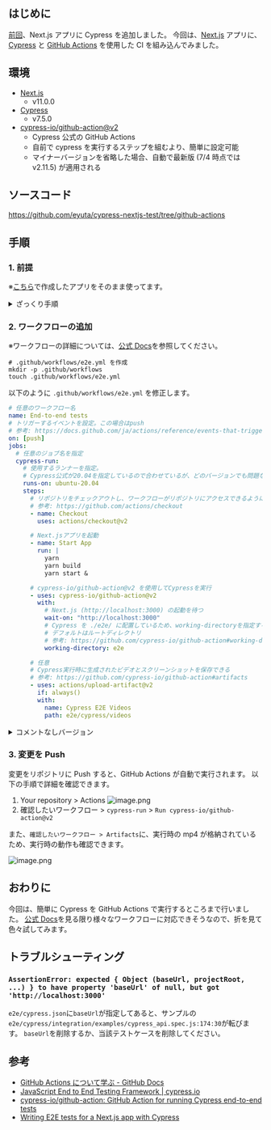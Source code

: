 ## はじめに

[前回](https://qiita.com/eyuta/items/a2454719c2d82c8bacd5)、Next.js アプリに Cypress を追加しました。
今回は、[Next.js](https://nextjs.org/) アプリに、 [Cypress](https://www.cypress.io/) と [GitHub Actions](https://github.com/features/actions) を使用した CI を組み込んでみました。

## 環境

- [Next.js](https://nextjs.org/)
  - v11.0.0
- [Cypress](https://www.cypress.io/)
  - v7.5.0
- [cypress-io/github-action@v2](https://github.com/cypress-io/github-action#start)
  - Cypress 公式の GitHub Actions
  - 自前で cypress を実行するステップを組むより、簡単に設定可能
  - マイナーバージョンを省略した場合、自動で最新版 (7/4 時点では v2.11.5) が適用される

## ソースコード

<https://github.com/eyuta/cypress-nextjs-test/tree/github-actions>

## 手順

### 1. 前提

※[こちら](https://qiita.com/eyuta/items/a2454719c2d82c8bacd5#3-getting-started)で作成したアプリをそのまま使ってます。

<details><summary>ざっくり手順
</summary><div>

### インストール

```sh
# Next.jsインストール
yarn create next-app --typescript # or npx create-next-app --ts

cd my-app

# 依存関係を分離するため、直下にe2eフォルダを作成し、そこにCypressをインストールする
mkdir e2e
cd e2e
echo e2e/node_modules >> .gitignore
yarn init -y # or npm init -y
yarn add -D cypress typescript # or npm install -D cypress typescript
npx tsc --init --types cypress --lib dom,es6
```

### 実行

```sh
# /e2e/cypress, /e2e/cypress.json が作成される
# ブラウザ起動後、Ctrl+Cで停止して良い
npx cypress open
```

### Next.js アプリの検証用テストケース追加

```sh
echo "
context('Next.js test', () => {
  it('should access localhost', () => {
    cy.visit('http://localhost:3000');
    cy.get('h1')
      .should('have.text', 'Welcome to Next.js!')
  });
});
" > e2e/cypress/sample.spec.ts
```

</div></details>

### 2. ワークフローの追加

※ワークフローの詳細については、[公式 Docs](https://docs.github.com/ja/actions/learn-github-actions)を参照してください。

```shell
# .github/workflows/e2e.yml を作成
mkdir -p .github/workflows
touch .github/workflows/e2e.yml
```

以下のように `.github/workflows/e2e.yml` を修正します。

```yaml
# 任意のワークフロー名
name: End-to-end tests
# トリガーするイベントを設定。この場合はpush
# 参考: https://docs.github.com/ja/actions/reference/events-that-trigger-workflows#example-workflow-configuration
on: [push]
jobs:
  # 任意のジョブ名を指定
  cypress-run:
    # 使用するランナーを指定。
    # Cypress公式が20.04を指定しているので合わせているが、どのバージョンでも問題ないはず
    runs-on: ubuntu-20.04
    steps:
      # リポジトリをチェックアウトし、ワークフローがリポジトリにアクセスできるようにする
      # 参考: https://github.com/actions/checkout
      - name: Checkout
        uses: actions/checkout@v2

      # Next.jsアプリを起動
      - name: Start App
        run: |
          yarn
          yarn build
          yarn start &

      # cypress-io/github-action@v2 を使用してCypressを実行
      - uses: cypress-io/github-action@v2
        with:
          # Next.js (http://localhost:3000) の起動を待つ
          wait-on: "http://localhost:3000"
          # Cypress を ./e2e/ に配置しているため、working-directoryを指定する
          # デフォルトはルートディレクトリ
          # 参考: https://github.com/cypress-io/github-action#working-directory
          working-directory: e2e

      # 任意
      # Cypress実行時に生成されたビデオとスクリーンショットを保存できる
      # 参考: https://github.com/cypress-io/github-action#artifacts
      - uses: actions/upload-artifact@v2
        if: always()
        with:
          name: Cypress E2E Videos
          path: e2e/cypress/videos
```

<details><summary>コメントなしバージョン
</summary><div>

```yaml
name: End-to-end tests
on: [push]
jobs:
  cypress-run:
    runs-on: ubuntu-20.04
    steps:
      - name: Checkout
        uses: actions/checkout@v2

      - name: Start App
        run: |
          yarn
          yarn build
          yarn start &

      - uses: cypress-io/github-action@v2
        with:
          wait-on: "http://localhost:3000"
          working-directory: e2e

      - uses: actions/upload-artifact@v2
        if: always()
        with:
          name: Cypress E2E Videos
          path: e2e/cypress/videos
```

</div></details>

### 3. 変更を Push

変更をリポジトリに Push すると、GitHub Actions が自動で実行されます。
以下の手順で詳細を確認できます。

1. Your repository > Actions
   ![image.png](https://qiita-image-store.s3.ap-northeast-1.amazonaws.com/0/110860/82a36413-4260-1397-89d1-52979fae1f49.png)
2. 確認したいワークフロー > `cypress-run` > `Run cypress-io/github-action@v2`

また、`確認したいワークフロー > Artifacts`に、実行時の mp4 が格納されているため、実行時の動作も確認できます。

![image.png](https://qiita-image-store.s3.ap-northeast-1.amazonaws.com/0/110860/a03935fb-b0fd-626c-a1db-bd3e9249b7c5.png)

## おわりに

今回は、簡単に Cypress を GitHub Actions で実行するところまで行いました。
[公式 Docs](https://github.com/cypress-io/github-action)を見る限り様々なワークフローに対応できそうなので、折を見て色々試してみます。

## トラブルシューティング

### `AssertionError: expected { Object (baseUrl, projectRoot, ...) } to have property 'baseUrl' of null, but got 'http://localhost:3000'`

`e2e/cypress.json`に`baseUrl`が指定してあると、サンプルの`e2e/cypress/integration/examples/cypress_api.spec.js:174:30`が転びます。
`baseUrl`を削除するか、当該テストケースを削除してください。

## 参考

- [GitHub Actions について学ぶ - GitHub Docs](https://docs.github.com/ja/actions/learn-github-actions)
- [JavaScript End to End Testing Framework | cypress.io](https://www.cypress.io/)
- [cypress-io/github-action: GitHub Action for running Cypress end-to-end tests](https://github.com/cypress-io/github-action#start)
- [Writing E2E tests for a Next.js app with Cypress](https://getstarted.sh/bulletproof-next/e2e-testing-with-cypress/9)
